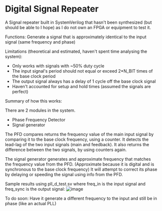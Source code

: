 # Digital Signal Repeater
A Signal repeater built in SystemVerilog that hasn't been synthesized (but should be able to I hope) as I do not own an FPGA or equipment to test it.

Functions:
Generate a signal that is approximately identical to the input signal (same frequency and phase)

Limitations (theoretical and estimated, haven't spent time analysing the system):
- Only works with signals with ~50% duty cycle
- The input signal's period should not equal or exceed 2*N_BIT times of the base clock period
- The output signal always has a delay of 1 cycle off the base clock signal
- Haven't accounted for setup and hold times (assumed the signals are perfect)

Summary of how this works:

There are 2 modules in the system.
  - Phase Frequency Detector
  - Signal generator
  
The PFD compares returns the frequency value of the main input signal by comparing it to the base clock frequency, using a counter.
It detects the lead-lag of the two input signals (main and feedback).
It also returns the difference between the two signals, by using counters again.

The signal generator generates and approximate frequency that matches the frequency value from the PFD. (Approximate because it is digital and is synchronous to the base clock frequency)
It will attempt to correct its phase by delaying or speeding the signal using info from the PFD.

Sample results using pll_d_test.sv where freq_in is the input signal and freq_sync is the output signal:
![image](https://user-images.githubusercontent.com/99904618/231065873-97bb34b0-ff60-4592-a1c9-671f09b54b70.png)

To do soon:
  Have it generate a different frequency to the input and still be in phase (like an actual PLL)

